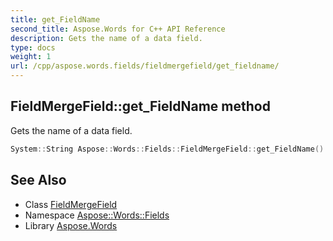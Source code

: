 ```yaml
---
title: get_FieldName
second_title: Aspose.Words for C++ API Reference
description: Gets the name of a data field.
type: docs
weight: 1
url: /cpp/aspose.words.fields/fieldmergefield/get_fieldname/
---
```

## FieldMergeField::get_FieldName method


Gets the name of a data field.

```cpp
System::String Aspose::Words::Fields::FieldMergeField::get_FieldName()
```

## See Also

* Class [FieldMergeField](../)
* Namespace [Aspose::Words::Fields](../../)
* Library [Aspose.Words](../../../)
